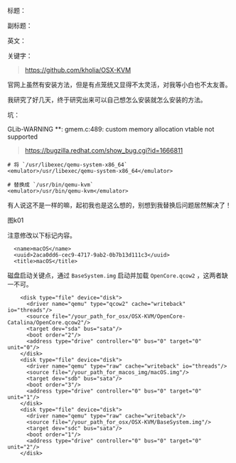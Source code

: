 

标题：

副标题：

英文：

关键字：







> https://github.com/kholia/OSX-KVM

官网上虽然有安装方法，但是有点笼统又显得不太灵活，对我等小白也不太友善。

我研究了好几天，终于研究出来可以自己想怎么安装就怎么安装的方法。



坑：

GLib-WARNING **: gmem.c:489: custom memory allocation vtable not supported

> https://bugzilla.redhat.com/show_bug.cgi?id=1666811



```
# 将 `/usr/libexec/qemu-system-x86_64`
<emulator>/usr/libexec/qemu-system-x86_64</emulator>

# 替换成 `/usr/bin/qemu-kvm`
<emulator>/usr/bin/qemu-kvm</emulator>
```

有人说这不是一样的嘛，起初我也是这么想的，别想到我替换后问题居然解决了！

图k01





注意修改以下标记内容。

```
  <name>macOS</name>
  <uuid>2aca0dd6-cec9-4717-9ab2-0b7b13d111c3</uuid>
  <title>macOS</title>
```



磁盘启动关键点，通过 `BaseSystem.img` 启动并加载 `OpenCore.qcow2` ，这两者缺一不可。

```
    <disk type="file" device="disk">
      <driver name="qemu" type="qcow2" cache="writeback" io="threads"/>
      <source file="/your_path_for_osx/OSX-KVM/OpenCore-Catalina/OpenCore.qcow2"/>
      <target dev="sda" bus="sata"/>
      <boot order="2"/>
      <address type="drive" controller="0" bus="0" target="0" unit="0"/>
    </disk>
    <disk type="file" device="disk">
      <driver name="qemu" type="raw" cache="writeback" io="threads"/>
      <source file="/your_path_for_macos_img/macOS.img"/>
      <target dev="sdb" bus="sata"/>
      <boot order="3"/>
      <address type="drive" controller="0" bus="0" target="0" unit="1"/>
    </disk>
    <disk type="file" device="disk">
      <driver name="qemu" type="raw" cache="writeback"/>
      <source file="/your_path_for_osx/OSX-KVM/BaseSystem.img"/>
      <target dev="sdc" bus="sata"/>
      <boot order="1"/>
      <address type="drive" controller="0" bus="0" target="0" unit="2"/>
    </disk>
```

